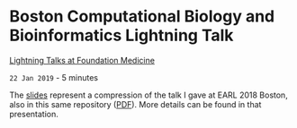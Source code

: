 # Boston Computational Biology and Bioinformatics Lightning Talk

[Lightning Talks at Foundation Medicine](https://www.meetup.com/Boston-Computational-Biology-and-Bioinformatics-Meetup/events/256961532/)

`22 Jan 2019` - 5 minutes

The [slides][pdf] represent a compression of the talk I gave at EARL
2018 Boston, also in this same repository ([PDF][EarlPdf]). More
details can be found in that presentation.

[pdf]: BCBB%20Lightning%20Talk.pdf
[EarlPdf]: https://github.com/maptracker/EARL-2018/blob/master/Tilford%20-%20BMS%20-%20EARL%202018.pdf

